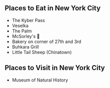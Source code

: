 ## Places to Eat in New York City ##
 - The Kyber Pass
 - Veselka
 - The Palm
 - McSorley's :beer:
 - Bakery on corner of 27th and 3rd
 - Buhkara Grill
 - Little Tail Sheep (Chinatown)

## Places to Visit in New York City ##
 - Museum of Natural History
